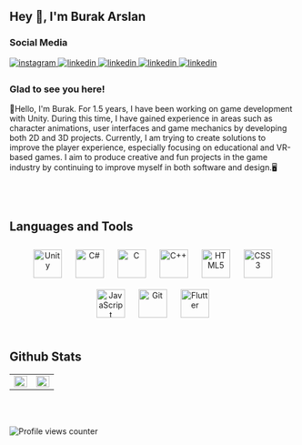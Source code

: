 ## Hey 👋, I'm Burak Arslan  
  



### Social Media  
<a href="https://instagram.com/arsln__burak" target="_blank">
<img src=https://img.shields.io/badge/instagram-%23000000.svg?&style=for-the-badge&logo=instagram&logoColor=white alt=instagram style="margin-bottom: 5px;" />
</a>
<a href="https://linkedin.com/in/burak-arslan-6844991b9 " target="_blank">
<img src=https://img.shields.io/badge/linkedin-%231E77B5.svg?&style=for-the-badge&logo=linkedin&logoColor=white alt=linkedin style="margin-bottom: 5px;" />
</a>
<a href="https://linktr.ee/burak__arslan" target="_blank">
<img src=https://img.shields.io/badge/linktree-39E09B?style=for-the-badge&logo=linktree&logoColor=white=for-the-badge&logo=linkedin&logoColor=greenn alt=linkedin style="margin-bottom: 5px;" />
</a>
<a href="https://burakarslan.netlify.app/" target="_blank">
<img src=https://img.shields.io/badge/Netlify-00C7B7?style=for-the-badge&logo=netlify&logoColor=white=for-the-badge&logo=linktree&logoColor=white=for-the-badge&logo=linkedin&logoColor=greenn alt=linkedin style="margin-bottom: 5px;" />
</a>
<a href="https://burak-arslan.itch.io/" target="_blank">
<img src=https://img.shields.io/badge/Itch.io-FA5C5C?style=for-the-badge&logo=itchdotio&logoColor=white=for-the-badge&logo=netlify&logoColor=white=for-the-badge&logo=linktree&logoColor=white=for-the-badge&logo=linkedin&logoColor=greenn alt=linkedin style="margin-bottom: 5px;" />
</a>



  



### Glad to see you here!  
👋Hello, I'm Burak. For 1.5 years, I have been working on game development with Unity. During this time, I have gained experience in areas such as character animations, user interfaces and game mechanics by developing both 2D and 3D projects. Currently, I am trying to create solutions to improve the player experience, especially focusing on educational and VR-based games. I aim to produce creative and fun projects in the game industry by continuing to improve myself in both software and design.🖥️  
  

<br/>  






</td><td valign="top" width="50%">



</td></tr></table>  

<br/>  


## Languages and Tools  
<div align="center">  
<a href="https://unity.com/" target="_blank"><img style="margin: 10px" src="https://profilinator.rishav.dev/skills-assets/unity.png" alt="Unity" height="50" /></a>  
<a href="https://docs.microsoft.com/en-us/dotnet/csharp/" target="_blank"><img style="margin: 10px" src="https://profilinator.rishav.dev/skills-assets/csharp-original.svg" alt="C#" height="50" /></a>  
<a href="https://www.cprogramming.com/" target="_blank"><img style="margin: 10px" src="https://profilinator.rishav.dev/skills-assets/c-original.svg" alt="C" height="50" /></a>  
<a href="https://www.cplusplus.com/" target="_blank"><img style="margin: 10px" src="https://profilinator.rishav.dev/skills-assets/cplusplus-original.svg" alt="C++" height="50" /></a>  
<a href="https://en.wikipedia.org/wiki/HTML5" target="_blank"><img style="margin: 10px" src="https://profilinator.rishav.dev/skills-assets/html5-original-wordmark.svg" alt="HTML5" height="50" /></a>  
<a href="https://www.w3schools.com/css/" target="_blank"><img style="margin: 10px" src="https://profilinator.rishav.dev/skills-assets/css3-original-wordmark.svg" alt="CSS3" height="50" /></a>  
<a href="https://www.javascript.com/" target="_blank"><img style="margin: 10px" src="https://profilinator.rishav.dev/skills-assets/javascript-original.svg" alt="JavaScript" height="50" /></a>  
<a href="https://github.com/" target="_blank"><img style="margin: 10px" src="https://profilinator.rishav.dev/skills-assets/git-scm-icon.svg" alt="Git" height="50" /></a>  
<a href="https://flutter.dev/" target="_blank"><img style="margin: 10px" src="https://profilinator.rishav.dev/skills-assets/flutterio-icon.svg" alt="Flutter" height="50" /></a>  
</div>  

<br/>  


## Github Stats  
<table><tr><td valign="top" width="50%">

<img src="https://github-readme-stats.vercel.app/api?username=BurakArslannn&show_icons=true&count_private=true&hide_border=true" align="left" style="width: 100%" />

</td><td valign="top" width="50%">

<img src="https://github-readme-stats.vercel.app/api/top-langs/?username=BurakArslannn&hide_border=true&layout=compact" align="left" style="width: 100%" />

</td></tr></table>  

<br/>  

  

<br/>  

![Profile views counter](https://komarev.com/ghpvc/?username=BurakArslannn&&style=flat-square)  
  

<br/>  


<br />


